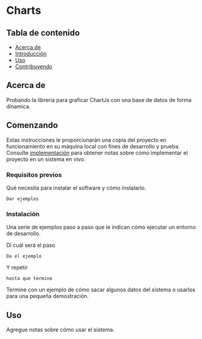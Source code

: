 # Charts

## Tabla de contenido

+ [Acerca de](#about)
+ [Introducción](#getting_started)
+ [Uso](#usage)
+ [Contribuyendo](../CONTRIBUTING.md)

## Acerca de <a name = "about"> </a>

Probando la libreria para graficar ChartJs con una base de datos de forma dinamica.

## Comenzando <a name = "getting_started"> </a>

Estas instrucciones le proporcionarán una copia del proyecto en funcionamiento en su máquina local con fines de desarrollo y prueba. Consulte [implementación](#implementación) para obtener notas sobre cómo implementar el proyecto en un sistema en vivo.

### Requisitos previos

Qué necesita para instalar el software y cómo instalarlo.

```
Dar ejemplos
```

### Instalación

Una serie de ejemplos paso a paso que le indican cómo ejecutar un entorno de desarrollo.

Di cuál será el paso

```
Da el ejemplo
```

Y repetir

```
hasta que termine
```

Termine con un ejemplo de cómo sacar algunos datos del sistema o usarlos para una pequeña demostración.

## Uso <a name = "usage"> </a>

Agregue notas sobre cómo usar el sistema.
